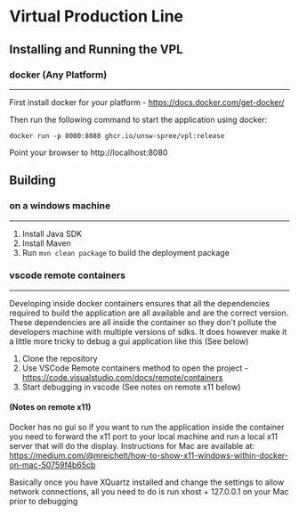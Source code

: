 # Virtual Production Line

## Installing and Running the VPL

### docker (Any Platform)
---

First install docker for your platform - https://docs.docker.com/get-docker/

Then run the following command to start the application using docker:

`docker run -p 8080:8080 ghcr.io/unsw-spree/vpl:release`

Point your browser to http://localhost:8080

## Building

### on a windows machine
---

1. Install Java SDK
2. Install Maven
3. Run `mvn clean package` to build the deployment package

### vscode remote containers
---
Developing inside docker containers ensures that all the dependencies required to build the application are all available and are the correct version. These dependencies are all inside the container so they don't pollute the developers machine with multiple versions of sdks. It does however make it a little more tricky to debug a gui application like this (See below)

1. Clone the repository 
2. Use VSCode Remote containers method to open the project - https://code.visualstudio.com/docs/remote/containers
3. Start debugging in vscode (See notes on remote x11 below)

#### (Notes on remote x11)

Docker has no gui so if you want to run the application inside the container you need to forward the x11 port to your local machine and run a local x11 server that will do the display. Instructions for Mac are available at: https://medium.com/@mreichelt/how-to-show-x11-windows-within-docker-on-mac-50759f4b65cb

Basically once you have XQuartz installed and change the settings to allow network connections, all you need to do is run xhost + 127.0.0.1 on your Mac prior to debugging


